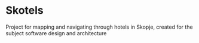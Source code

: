 # Skotels
Project for mapping and navigating through hotels in Skopje, created for the subject software design and architecture
